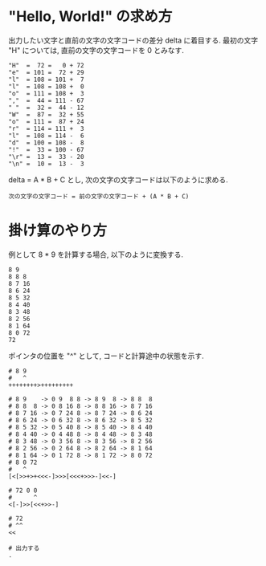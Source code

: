# "Hello, World!" の求め方

出力したい文字と直前の文字の文字コードの差分 delta に着目する.
最初の文字 "H" については, 直前の文字の文字コードを 0 とみなす.

    "H"  =  72 =   0 + 72
    "e"  = 101 =  72 + 29
    "l"  = 108 = 101 +  7
    "l"  = 108 = 108 +  0
    "o"  = 111 = 108 +  3
    ","  =  44 = 111 - 67
    " "  =  32 =  44 - 12
    "W"  =  87 =  32 + 55
    "o"  = 111 =  87 + 24
    "r"  = 114 = 111 +  3
    "l"  = 108 = 114 -  6
    "d"  = 100 = 108 -  8
    "!"  =  33 = 100 - 67
    "\r" =  13 =  33 - 20
    "\n" =  10 =  13 -  3

delta = A * B + C とし, 次の文字の文字コードは以下のように求める.

    次の文字の文字コード = 前の文字の文字コード + (A * B + C)

# 掛け算のやり方

例として 8 * 9 を計算する場合, 以下のように変換する.

    8 9
    8 8 8
    8 7 16
    8 6 24
    8 5 32
    8 4 40
    8 3 48
    8 2 56
    8 1 64
    8 0 72
    72

ポインタの位置を "^" として, コードと計算途中の状態を示す.

    # 8 9
    #   ^
    ++++++++>+++++++++

    # 8 9    -> 0 9  8 8 -> 8 9  8 -> 8 8  8
    # 8 8  8 -> 0 8 16 8 -> 8 8 16 -> 8 7 16
    # 8 7 16 -> 0 7 24 8 -> 8 7 24 -> 8 6 24
    # 8 6 24 -> 0 6 32 8 -> 8 6 32 -> 8 5 32
    # 8 5 32 -> 0 5 40 8 -> 8 5 40 -> 8 4 40
    # 8 4 40 -> 0 4 48 8 -> 8 4 48 -> 8 3 48
    # 8 3 48 -> 0 3 56 8 -> 8 3 56 -> 8 2 56
    # 8 2 56 -> 0 2 64 8 -> 8 2 64 -> 8 1 64
    # 8 1 64 -> 0 1 72 8 -> 8 1 72 -> 8 0 72
    # 8 0 72
    #   ^
    [<[>>+>+<<<-]>>>[<<<+>>>-]<<-]

    # 72 0 0
    #      ^
    <[-]>>[<<+>>-]

    # 72
    # ^^
    <<

    # 出力する
    .

